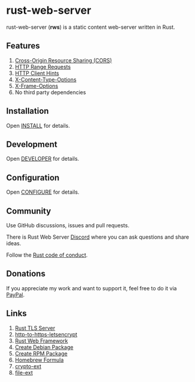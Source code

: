 # rust-web-server

rust-web-server (**rws**) is a static content web-server written in Rust.

## Features
1. [Cross-Origin Resource Sharing (CORS)](https://developer.mozilla.org/en-US/docs/Web/HTTP/CORS)
1. [HTTP Range Requests](https://developer.mozilla.org/en-US/docs/Web/HTTP/Range_requests)
1. [HTTP Client Hints](https://developer.mozilla.org/en-US/docs/Web/HTTP/Client_hints)
1. [X-Content-Type-Options](https://developer.mozilla.org/en-US/docs/Web/HTTP/Headers/X-Content-Type-Options)
1. [X-Frame-Options](https://developer.mozilla.org/en-US/docs/Web/HTTP/Headers/X-Frame-Options)
1. No third party dependencies

## Installation
Open [INSTALL](INSTALL.md) for details.

## Development
Open [DEVELOPER](DEVELOPER.md) for details.

## Configuration
Open [CONFIGURE](CONFIGURE.md) for details.

## Community
Use GitHub discussions, issues and pull requests.

There is Rust Web Server [Discord](https://discord.gg/zaErjtr5Dm) where you can ask questions and share ideas.

Follow the [Rust code of conduct](https://www.rust-lang.org/policies/code-of-conduct).

## Donations
If you appreciate my work and want to support it, feel free to do it via [PayPal](https://www.paypal.com/donate/?hosted_button_id=7J69SYZWSP6HJ).

## Links
1. [Rust TLS Server](https://github.com/bohdaq/rust-tls-server)
1. [http-to-https-letsencrypt](https://github.com/bohdaq/rust-http-to-https-letsencrypt-acme)
1. [Rust Web Framework](https://github.com/bohdaq/rust-web-framework/)
1. [Create Debian Package](https://github.com/bohdaq/rws-create-deb)
1. [Create RPM Package](https://github.com/bohdaq/rws-rpm-builder)
1. [Homebrew Formula](https://github.com/bohdaq/homebrew-rust-web-server)
1. [crypto-ext](https://github.com/bohdaq/crypto-ext/)
1. [file-ext](https://github.com/bohdaq/file-ext/)
